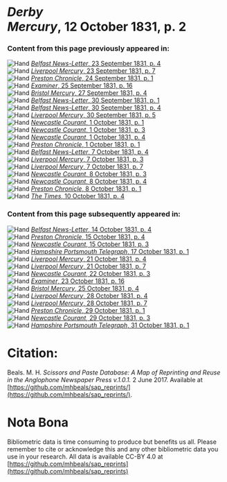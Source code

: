 # *Derby Mercury*, 12 October 1831, p. 2  
  
### Content from this page previously appeared in:  
![Hand](http://scissorsandpaste.net/wp-content/uploads/2017/06/smallhandpointer.png) [*Belfast News-Letter*, 23 September 1831, p. 4](https://mhbeals.github.io/sap_html/Belfast-News-Letter/Belfast-News-Letter-23-September-1831-p-4)  
![Hand](http://scissorsandpaste.net/wp-content/uploads/2017/06/smallhandpointer.png) [*Liverpool Mercury*, 23 September 1831, p. 7](https://mhbeals.github.io/sap_html/Liverpool-Mercury/Liverpool-Mercury-23-September-1831-p-7)  
![Hand](http://scissorsandpaste.net/wp-content/uploads/2017/06/smallhandpointer.png) [*Preston Chronicle*, 24 September 1831, p. 1](https://mhbeals.github.io/sap_html/Preston-Chronicle/Preston-Chronicle-24-September-1831-p-1)  
![Hand](http://scissorsandpaste.net/wp-content/uploads/2017/06/smallhandpointer.png) [*Examiner*, 25 September 1831, p. 16](https://mhbeals.github.io/sap_html/Examiner/Examiner-25-September-1831-p-16)  
![Hand](http://scissorsandpaste.net/wp-content/uploads/2017/06/smallhandpointer.png) [*Bristol Mercury*, 27 September 1831, p. 4](https://mhbeals.github.io/sap_html/Bristol-Mercury/Bristol-Mercury-27-September-1831-p-4)  
![Hand](http://scissorsandpaste.net/wp-content/uploads/2017/06/smallhandpointer.png) [*Belfast News-Letter*, 30 September 1831, p. 1](https://mhbeals.github.io/sap_html/Belfast-News-Letter/Belfast-News-Letter-30-September-1831-p-1)  
![Hand](http://scissorsandpaste.net/wp-content/uploads/2017/06/smallhandpointer.png) [*Belfast News-Letter*, 30 September 1831, p. 4](https://mhbeals.github.io/sap_html/Belfast-News-Letter/Belfast-News-Letter-30-September-1831-p-4)  
![Hand](http://scissorsandpaste.net/wp-content/uploads/2017/06/smallhandpointer.png) [*Liverpool Mercury*, 30 September 1831, p. 5](https://mhbeals.github.io/sap_html/Liverpool-Mercury/Liverpool-Mercury-30-September-1831-p-5)  
![Hand](http://scissorsandpaste.net/wp-content/uploads/2017/06/smallhandpointer.png) [*Newcastle Courant*, 1 October 1831, p. 1](https://mhbeals.github.io/sap_html/Newcastle-Courant/Newcastle-Courant-1-October-1831-p-1)  
![Hand](http://scissorsandpaste.net/wp-content/uploads/2017/06/smallhandpointer.png) [*Newcastle Courant*, 1 October 1831, p. 3](https://mhbeals.github.io/sap_html/Newcastle-Courant/Newcastle-Courant-1-October-1831-p-3)  
![Hand](http://scissorsandpaste.net/wp-content/uploads/2017/06/smallhandpointer.png) [*Newcastle Courant*, 1 October 1831, p. 4](https://mhbeals.github.io/sap_html/Newcastle-Courant/Newcastle-Courant-1-October-1831-p-4)  
![Hand](http://scissorsandpaste.net/wp-content/uploads/2017/06/smallhandpointer.png) [*Preston Chronicle*, 1 October 1831, p. 1](https://mhbeals.github.io/sap_html/Preston-Chronicle/Preston-Chronicle-1-October-1831-p-1)  
![Hand](http://scissorsandpaste.net/wp-content/uploads/2017/06/smallhandpointer.png) [*Belfast News-Letter*, 7 October 1831, p. 4](https://mhbeals.github.io/sap_html/Belfast-News-Letter/Belfast-News-Letter-7-October-1831-p-4)  
![Hand](http://scissorsandpaste.net/wp-content/uploads/2017/06/smallhandpointer.png) [*Liverpool Mercury*, 7 October 1831, p. 3](https://mhbeals.github.io/sap_html/Liverpool-Mercury/Liverpool-Mercury-7-October-1831-p-3)  
![Hand](http://scissorsandpaste.net/wp-content/uploads/2017/06/smallhandpointer.png) [*Liverpool Mercury*, 7 October 1831, p. 7](https://mhbeals.github.io/sap_html/Liverpool-Mercury/Liverpool-Mercury-7-October-1831-p-7)  
![Hand](http://scissorsandpaste.net/wp-content/uploads/2017/06/smallhandpointer.png) [*Newcastle Courant*, 8 October 1831, p. 3](https://mhbeals.github.io/sap_html/Newcastle-Courant/Newcastle-Courant-8-October-1831-p-3)  
![Hand](http://scissorsandpaste.net/wp-content/uploads/2017/06/smallhandpointer.png) [*Newcastle Courant*, 8 October 1831, p. 4](https://mhbeals.github.io/sap_html/Newcastle-Courant/Newcastle-Courant-8-October-1831-p-4)  
![Hand](http://scissorsandpaste.net/wp-content/uploads/2017/06/smallhandpointer.png) [*Preston Chronicle*, 8 October 1831, p. 1](https://mhbeals.github.io/sap_html/Preston-Chronicle/Preston-Chronicle-8-October-1831-p-1)  
![Hand](http://scissorsandpaste.net/wp-content/uploads/2017/06/smallhandpointer.png) [*The Times*, 10 October 1831, p. 4](https://mhbeals.github.io/sap_html/The-Times/The-Times-10-October-1831-p-4)  
  
### Content from this page subsequently appeared in:  
![Hand](http://scissorsandpaste.net/wp-content/uploads/2017/06/smallhandpointer.png) [*Belfast News-Letter*, 14 October 1831, p. 4](https://mhbeals.github.io/sap_html/Belfast-News-Letter/Belfast-News-Letter-14-October-1831-p-4)  
![Hand](http://scissorsandpaste.net/wp-content/uploads/2017/06/smallhandpointer.png) [*Preston Chronicle*, 15 October 1831, p. 4](https://mhbeals.github.io/sap_html/Preston-Chronicle/Preston-Chronicle-15-October-1831-p-4)  
![Hand](http://scissorsandpaste.net/wp-content/uploads/2017/06/smallhandpointer.png) [*Newcastle Courant*, 15 October 1831, p. 3](https://mhbeals.github.io/sap_html/Newcastle-Courant/Newcastle-Courant-15-October-1831-p-3)  
![Hand](http://scissorsandpaste.net/wp-content/uploads/2017/06/smallhandpointer.png) [*Hampshire Portsmouth Telegraph*, 17 October 1831, p. 1](https://mhbeals.github.io/sap_html/Hampshire-Portsmouth-Telegraph/Hampshire-Portsmouth-Telegraph-17-October-1831-p-1)  
![Hand](http://scissorsandpaste.net/wp-content/uploads/2017/06/smallhandpointer.png) [*Liverpool Mercury*, 21 October 1831, p. 4](https://mhbeals.github.io/sap_html/Liverpool-Mercury/Liverpool-Mercury-21-October-1831-p-4)  
![Hand](http://scissorsandpaste.net/wp-content/uploads/2017/06/smallhandpointer.png) [*Liverpool Mercury*, 21 October 1831, p. 7](https://mhbeals.github.io/sap_html/Liverpool-Mercury/Liverpool-Mercury-21-October-1831-p-7)  
![Hand](http://scissorsandpaste.net/wp-content/uploads/2017/06/smallhandpointer.png) [*Newcastle Courant*, 22 October 1831, p. 3](https://mhbeals.github.io/sap_html/Newcastle-Courant/Newcastle-Courant-22-October-1831-p-3)  
![Hand](http://scissorsandpaste.net/wp-content/uploads/2017/06/smallhandpointer.png) [*Examiner*, 23 October 1831, p. 16](https://mhbeals.github.io/sap_html/Examiner/Examiner-23-October-1831-p-16)  
![Hand](http://scissorsandpaste.net/wp-content/uploads/2017/06/smallhandpointer.png) [*Bristol Mercury*, 25 October 1831, p. 4](https://mhbeals.github.io/sap_html/Bristol-Mercury/Bristol-Mercury-25-October-1831-p-4)  
![Hand](http://scissorsandpaste.net/wp-content/uploads/2017/06/smallhandpointer.png) [*Liverpool Mercury*, 28 October 1831, p. 4](https://mhbeals.github.io/sap_html/Liverpool-Mercury/Liverpool-Mercury-28-October-1831-p-4)  
![Hand](http://scissorsandpaste.net/wp-content/uploads/2017/06/smallhandpointer.png) [*Liverpool Mercury*, 28 October 1831, p. 7](https://mhbeals.github.io/sap_html/Liverpool-Mercury/Liverpool-Mercury-28-October-1831-p-7)  
![Hand](http://scissorsandpaste.net/wp-content/uploads/2017/06/smallhandpointer.png) [*Preston Chronicle*, 29 October 1831, p. 1](https://mhbeals.github.io/sap_html/Preston-Chronicle/Preston-Chronicle-29-October-1831-p-1)  
![Hand](http://scissorsandpaste.net/wp-content/uploads/2017/06/smallhandpointer.png) [*Newcastle Courant*, 29 October 1831, p. 3](https://mhbeals.github.io/sap_html/Newcastle-Courant/Newcastle-Courant-29-October-1831-p-3)  
![Hand](http://scissorsandpaste.net/wp-content/uploads/2017/06/smallhandpointer.png) [*Hampshire Portsmouth Telegraph*, 31 October 1831, p. 1](https://mhbeals.github.io/sap_html/Hampshire-Portsmouth-Telegraph/Hampshire-Portsmouth-Telegraph-31-October-1831-p-1)  


# Citation: 

Beals. M. H. *Scissors and Paste Database: A Map of Reprinting and Reuse in the Anglophone Newspaper Press v.1.0.1.* 2 June 2017. Available at [https://github.com/mhbeals/sap_reprints/](https://github.com/mhbeals/sap_reprints/). 

# Nota Bona

Bibliometric data is time consuming to produce but benefits us all. Please remember to cite or acknowledge this and any other bibliometric data you use in your research. All data is available CC-BY 4.0 at [https://github.com/mhbeals/sap_reprints](https://github.com/mhbeals/sap_reprints)